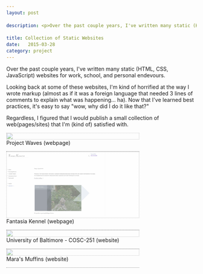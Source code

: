 ```yaml
---
layout: post

description: <p>Over the past couple years, I've written many static (HTML, CSS, JavaScript) websites for work, school, and personal endevours.</p> <p>Looking back at some of these websites, I'm kind of horrified at the way I wrote markup (almost as if it was a foreign language that needed 3 lines of comments to explain what was happening... ha). Now that I've learned best practices, it's easy to say "wow, why did I do it like that?"</p>

title: Collection of Static Websites
date:   2015-03-28
category: project
---
```


Over the past couple years, I've written many static (HTML, CSS, JavaScript) websites for work, school, and personal endevours.

Looking back at some of these websites, I'm kind of horrified at the way I wrote markup (almost as if it was a foreign language that needed 3 lines of comments to explain what was happening... ha). Now that I've learned best practices, it's easy to say "wow, why did I do it like that?"

Regardless, I figured that I would publish a small collection of web(pages/sites) that I'm (kind of) satisfied with. 

<style type="text/css">
	.web-block {
		float: left;
		clear: both;
		border-bottom: thin dotted grey;
	}

	.block-img {
		float: left;
		width: 350px;
		height: auto;
		opacity: .5;
		border: thin dotted grey;
	}
	.block-img:hover {
		opacity: 1;
	}
</style>

<div class="web-block">
	<img src="/img/posts/static/waves.png" class="block-img">
	<p>Project Waves (webpage)</p>
</div>

<div class="web-block">
	<img src="/img/posts/static/fantasia.png" class="block-img">
	<p>Fantasia Kennel (webpage)</p>
</div>

<div class="web-block">
	<img src="/img/posts/static/ub.png" class="block-img">
	<p>University of Baltimore - COSC-251 (website)</p>
</div>

<div class="web-block">
	<img src="/img/posts/static/muffin.png" class="block-img">
	<p>Mara's Muffins (website)</p>
</div>